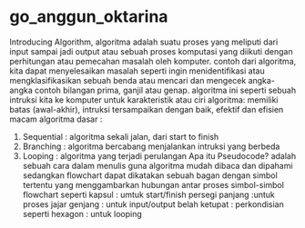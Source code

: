 # go_anggun_oktarina
Introducing Algorithm, 
algoritma adalah suatu proses yang meliputi dari input sampai jadi output atau sebuah proses komputasi yang diikuti dengan perhitungan atau pemecahan masalah oleh komputer.
contoh dari algoritma, kita dapat menyelesaikan masalah seperti ingin menidentifikasi atau mengklasifikasikan sebuah benda atau mencari dan mengecek angka-angka contoh bilangan prima, ganjil atau genap. algoritma ini seperti sebuah intruksi kita ke komputer
untuk karakteristik atau ciri algoritma: memiliki batas (awal-akhir), intruksi tersampaikan dengan baik, efektif dan efisien
macam algoritma dasar :
1. Sequential : algoritma sekali jalan, dari start to finish
2. Branching  : algoritma bercabang menjalankan intruksi yang berbeda
3. Looping    : algoritma yang terjadi perulangan
Apa itu Pseudocode?
adalah sebuah cara dalam menulis guna algoritma mudah dibaca dan dipahami
sedangkan flowchart dapat dikatakan sebuah bagan dengan simbol tertentu yang menggambarkan hubungan antar proses
simbol-simbol flowchart
seperti kapsul : umtuk start/finish
persegi panjang :untuk proses
jajar genjang : untuk input/output
belah ketupat : perkondisian
seperti hexagon : untuk looping
